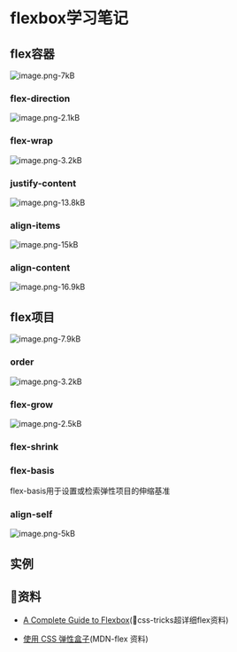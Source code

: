 # flexbox学习笔记

## flex容器

![image.png-7kB][1]

### flex-direction

![image.png-2.1kB][2]

### flex-wrap

![image.png-3.2kB][3]

### justify-content

![image.png-13.8kB][4]

### align-items

![image.png-15kB][5]

### align-content

![image.png-16.9kB][6]


## flex项目

![image.png-7.9kB][7]

### order

![image.png-3.2kB][8]

### flex-grow

![image.png-2.5kB][9]

### flex-shrink

### flex-basis

flex-basis用于设置或检索弹性项目的伸缩基准

### align-self

![image.png-5kB][10]


## 实例

## 资料

- [A Complete Guide to Flexbox][11](css-tricks超详细flex资料)
- [使用 CSS 弹性盒子][12](MDN-flex 资料)


  [1]: http://static.zybuluo.com/szy0syz/cf4b3i040nppqg2ttglo91uj/image.png
  [2]: http://static.zybuluo.com/szy0syz/hsyippphiyzm2iqmrcps639y/image.png
  [3]: http://static.zybuluo.com/szy0syz/sn5jdmjv8frw07ea88rzcbm7/image.png
  [4]: http://static.zybuluo.com/szy0syz/dzhn5wrspodg7umza6sw8xqo/image.png
  [5]: http://static.zybuluo.com/szy0syz/354q7i3zllsb5qyogpqkvrf9/image.png
  [6]: http://static.zybuluo.com/szy0syz/91zxmxib0rf3o0vm5a2ox30y/image.png
  [7]: http://static.zybuluo.com/szy0syz/mhown71vgkv95lpuruds7nio/image.png
  [8]: http://static.zybuluo.com/szy0syz/rogze9ld7r46ma5syy3xbz7j/image.png
  [9]: http://static.zybuluo.com/szy0syz/mftkhbfj2l5214s0lgvhgq9m/image.png
  [10]: http://static.zybuluo.com/szy0syz/t3dexfya6z34dfkdd99uc6ua/image.png
  [11]: https://css-tricks.com/snippets/css/a-guide-to-flexbox/
  [12]: https://developer.mozilla.org/zh-CN/docs/Web/CSS/CSS_Flexible_Box_Layout/Using_CSS_flexible_boxes
  